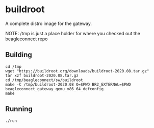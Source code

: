 # buildroot

A complete distro image for the gateway.

NOTE: /tmp is just a place holder for where you checked out the beagleconnect repo

## Building

```
cd /tmp
wget "https://buildroot.org/downloads/buildroot-2020.08.tar.gz"
tar xzf buildroot-2020.08.tar.gz
cd /tmp/beagleconnect/sw/buildroot
make -C /tmp/buildroot-2020.08 O=$PWD BR2_EXTERNAL=$PWD beagleconnect_gateway_qemu_x86_64_defconfig
make
```

## Running
```
./run
```

